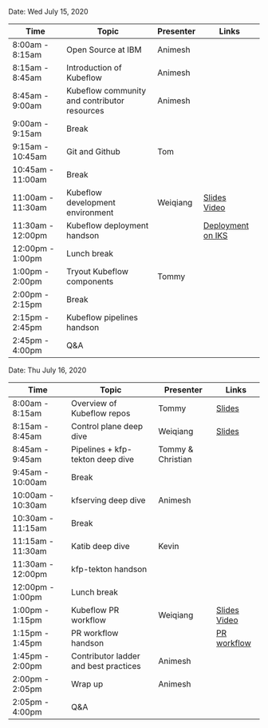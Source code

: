 Date: Wed July 15, 2020

|Time|Topic|Presenter|Links|
|---|---|---|---|
|8:00am - 8:15am|Open Source at IBM|Animesh||
|8:15am - 8:45am|Introduction of Kubeflow|Animesh||
|8:45am - 9:00am|Kubeflow community and contributor resources|Animesh||
|9:00am - 9:15am|Break|||
|9:15am - 10:45am|Git and Github|Tom||
|10:45am - 11:00am|Break|||
|11:00am - 11:30am|Kubeflow development environment|Weiqiang|[Slides](Presentations/DevEnv.pdf)<br>[Video](https://youtu.be/Yu97fjNWdcQ)|
|11:30am - 12:00pm|Kubeflow deployment handson||[Deployment on IKS](HandsOn/Deployment/kubeflow-on-iks.md)
|12:00pm - 1:00pm|Lunch break|||
|1:00pm - 2:00pm|Tryout Kubeflow components|Tommy||
|2:00pm - 2:15pm|Break|||
|2:15pm - 2:45pm|Kubeflow pipelines handson|||
|2:45pm - 4:00pm|Q&A|||

Date: Thu July 16, 2020

|Time|Topic|Presenter|Links|
|---|---|---|---|
|8:00am - 8:15am|Overview of Kubeflow repos|Tommy|[Slides](Presentations/KubeflowRepos.pdf)|
|8:15am - 8:45am|Control plane deep dive|Weiqiang|[Slides](Presentations/KubeflowControlPlane.pdf)|
|8:45am - 9:45am|Pipelines + kfp-tekton deep dive|Tommy & Christian||
|9:45am - 10:00am|Break|||
|10:00am - 10:30am|kfserving deep dive|Animesh||
|10:30am - 11:15am|Break|||
|11:15am - 11:30am|Katib deep dive|Kevin||
|11:30am - 12:00pm|kfp-tekton handson|||
|12:00pm - 1:00pm|Lunch break|||
|1:00pm - 1:15pm|Kubeflow PR workflow|Weiqiang|[Slides](Presentations/PRworkflow.pdf)<br>[Video](https://video.ibm.com/embed/recorded/127022679)|
|1:15pm - 1:45pm|PR workflow handson||[PR workflow](HandsOn/PRworkflow/PRworkflow.md)|
|1:45pm - 2:00pm|Contributor ladder and best practices|Animesh||
|2:00pm - 2:05pm|Wrap up|Animesh||
|2:05pm - 4:00pm|Q&A|||
